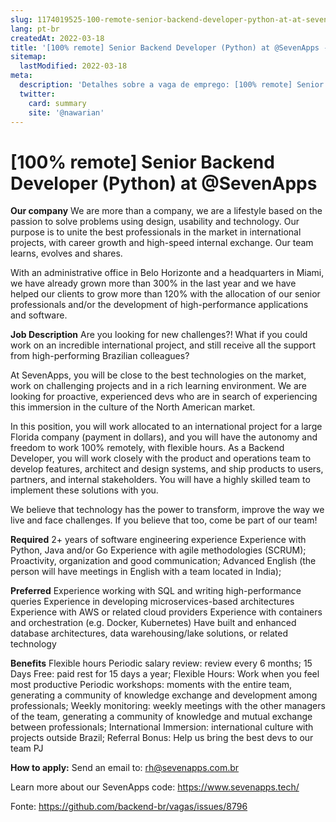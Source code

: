 ```yaml
---
slug: 1174019525-100-remote-senior-backend-developer-python-at-at-sevenapps
lang: pt-br
createdAt: 2022-03-18
title: '[100% remote] Senior Backend Developer (Python) at @SevenApps - Vaga de Emprego'
sitemap:
  lastModified: 2022-03-18
meta:
  description: 'Detalhes sobre a vaga de emprego: [100% remote] Senior Backend Developer (Python) at @SevenApps'
  twitter:
    card: summary
    site: '@nawarian'
---
```


# [100% remote] Senior Backend Developer (Python) at @SevenApps

**Our company**
We are more than a company, we are a lifestyle based on the passion to solve problems using design, usability and technology. Our purpose is to unite the best professionals in the market in international projects, with career growth and high-speed internal exchange. Our team learns, evolves and shares.

With an administrative office in Belo Horizonte and a headquarters in Miami, we have already grown more than 300% in the last year and we have helped our clients to grow more than 120% with the allocation of our senior professionals and/or the development of high-performance applications and software.

**Job Description**
Are you looking for new challenges?! What if you could work on an incredible international project, and still receive all the support from high-performing Brazilian colleagues?

At SevenApps, you will be close to the best technologies on the market, work on challenging projects and in a rich learning environment. We are looking for proactive, experienced devs who are in search of experiencing this immersion in the culture of the North American market.

In this position, you will work allocated to an international project for a large Florida company (payment in dollars), and you will have the autonomy and freedom to work 100% remotely, with flexible hours. As a Backend Developer, you will work closely with the product and operations team to develop features, architect and design systems, and ship products to users, partners, and internal stakeholders. You will have a highly skilled team to implement these solutions with you.

We believe that technology has the power to transform, improve the way we live and face challenges. If you believe that too, come be part of our team!

**Required**
2+ years of software engineering experience
Experience with Python, Java and/or Go
Experience with agile methodologies (SCRUM);
Proactivity, organization and good communication;
Advanced English (the person will have meetings in English with a team located in India);

**Preferred**
Experience working with SQL and writing high-performance queries
Experience in developing microservices-based architectures
Experience with AWS or related cloud providers
Experience with containers and orchestration (e.g. Docker, Kubernetes)
Have built and enhanced database architectures, data warehousing/lake solutions, or related technology

**Benefits**
Flexible hours
Periodic salary review: review every 6 months;
15 Days Free: paid rest for 15 days a year;
Flexible Hours: Work when you feel most productive
Periodic workshops: moments with the entire team, generating a community of knowledge exchange and development among professionals;
Weekly monitoring: weekly meetings with the other managers of the team, generating a community of knowledge and mutual exchange between professionals;
International Immersion: international culture with projects outside Brazil;
Referral Bonus: Help us bring the best devs to our team
PJ

**How to apply:**
Send an email to: [rh@sevenapps.com.br](mailto:rh@sevenapps.com.br)

Learn more about our SevenApps code: https://www.sevenapps.tech/

Fonte: https://github.com/backend-br/vagas/issues/8796